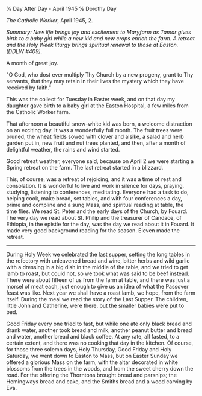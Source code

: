 % Day After Day - April 1945
% Dorothy Day

*The Catholic Worker*, April 1945, 2.

*Summary: New life brings joy and excitement to Maryfarm as Tamar gives
birth to a baby girl while a new kid and new crops enrich the farm. A
retreat and the Holy Week liturgy brings spiritual renewal to those at
Easton. (DDLW \#409).*

A month of great joy.

"O God, who dost ever multiply Thy Church by a new progeny, grant to Thy
servants, that they may retain in their lives the mystery which they
have received by faith."

This was the collect for Tuesday in Easter week, and on that day my
daughter gave birth to a baby girl at the Easton Hospital, a few miles
from the Catholic Worker farm.

That afternoon a beautiful snow-white kid was born, a welcome
distraction on an exciting day. It was a wonderfully full month. The
fruit trees were pruned, the wheat fields sowed with clover and alsike,
a salad and herb garden put in, new fruit and nut trees planted, and
then, after a month of delightful weather, the rains and wind started.

Good retreat weather, everyone said, because on April 2 we were starting
a Spring retreat on the farm. The last retreat started in a blizzard.

This, of course, was a retreat of rejoicing, and it was a time of rest
and consolation. It is wonderful to live and work in silence for days,
praying, studying, listening to conferences, meditating. Everyone had a
task to do, helping cook, make bread, set tables, and with four
conferences a day, prime and compline and a sung Mass, and spiritual
reading at table, the time flies. We read St. Peter and the early days
of the Church, by Fouard. The very day we read about St. Philip and the
treasurer of Candace, of Ethiopia, in the epistle for the day, was the
day we read about it in Fouard. It made very good background reading for
the season. Eleven made the retreat.

- - -

During Holy Week we celebrated the last supper, setting the long tables
in the refectory with unleavened bread and wine, bitter herbs and wild
garlic with a dressing in a big dish in the middle of the table, and we
tried to get lamb to roast, but could not, so we took what was said to
be beef instead. There were about fifteen of us from the farm at table,
and there was just a morsel of meat each, just enough to give us an idea
of what the Passover feast was like. Next year we shall have a roast
lamb, we hope, from the farm itself. During the meal we read the story
of the Last Supper. The children, little John and Catherine, were there,
but the smaller babies were put to bed.

Good Friday every one tried to fast, but while one ate only black bread
and drank water, another took bread and milk, another peanut butter and
bread and water, another bread and black coffee. At any rate, all
fasted, to a certain extent, and there was no cooking that day in the
kitchen. Of course, for those three solemn days, Holy Thursday, Good
Friday and Holy Saturday, we went down to Easton to Mass, but on Easter
Sunday we offered a glorious Mass on the farm, with the altar decorated
in white blossoms from the trees in the woods, and from the sweet cherry
down the road. For the offering the Thorntons brought bread and
parsnips; the Hemingways bread and cake, and the Smiths bread and a wood
carving by Eva.
